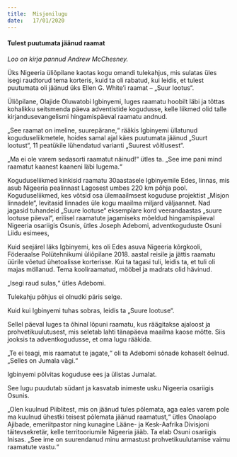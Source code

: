 ```yaml
---
title:  Misjonilugu
date:   17/01/2020
---
```


#### Tulest puutumata jäänud raamat

_Loo on kirja pannud Andrew McChesney._

Üks Nigeeria üliõpilane kaotas kogu omandi tulekahjus, mis sulatas üles isegi raudtorud tema korteris, kuid ta oli rabatud, kui leidis, et tulest puutumata oli jäänud üks Ellen G. White’i raamat – „Suur lootus“.

Üliõpilane, Olajide Oluwatobi Igbinyemi, luges raamatu hoobilt läbi ja tõttas kohalikku seitsmenda päeva adventistide kogudusse, kelle liikmed olid talle kirjandusevangelismi hingamispäeval raamatu andnud.

„See raamat on imeline, suurepärane,“ rääkis Igbinyemi üllatunud koguduseliikmetele, hoides samal ajal käes puutumata jäänud „Suurt lootust“, 11 peatükile lühendatud varianti „Suurest võitlusest“.

„Ma ei ole varem sedasorti raamatut näinud!“ ütles ta. „See ime pani mind raamatut kaanest kaaneni läbi lugema.“

Koguduseliikmed kinkisid raamatu 30aastasele Igbinyemile Edes, linnas, mis asub Nigeeria pealinnast Lagosest umbes 220 km põhja pool. Koguduseliikmed, kes võtsid osa ülemaailmsest koguduse projektist „Misjon linnadele“, levitasid linnades üle kogu maailma miljard väljaannet. Nad jagasid tuhandeid „Suure lootuse“ eksemplare kord veerandaastas „suure lootuse päeval“, erilisel raamatute jagamiseks mõeldud hingamispäeval Nigeeria osariigis Osunis, ütles Joseph Adebomi, adventkoguduste Osuni Liidu esimees,

Kuid seejärel läks Igbinyemi, kes oli Edes asuva Nigeeria kõrgkooli, Föderaalse Polütehnikumi üliõpilane 2018. aastal reisile ja jättis raamatu üürile võetud ühetoalisse korterisse. Kui ta tagasi tuli, leidis ta, et tuli oli majas möllanud. Tema kooliraamatud, mööbel ja madrats olid hävinud.

„Isegi raud sulas,“ ütles Adebomi.

Tulekahju põhjus ei olnudki päris selge.

Kuid kui Igbinyemi tuhas sobras, leidis ta „Suure lootuse“.

Sellel päeval luges ta õhinal lõpuni raamatu, kus räägitakse ajaloost ja prohvetikuulutusest, mis seletab lahti tänapäeva maailma kaose mõtte. Siis jooksis ta adventkogudusse, et oma lugu rääkida.

„Te ei teagi, mis raamatut te jagate,“ oli ta Adebomi sõnade kohaselt öelnud. „Selles on Jumala vägi.“

Igbinyemi põlvitas koguduse ees ja ülistas Jumalat.

See lugu puudutab südant ja kasvatab inimeste usku Nigeeria osariigis Osunis.

„Olen kuulnud Piiblitest, mis on jäänud tules põlemata, aga eales varem pole ma kuulnud ühestki teisest põlemata jäänud raamatust,“ ütles Onaolapo Ajibade, emeriitpastor ning kunagine Lääne- ja Kesk-Aafrika Divisjoni täitevsekretär, kelle territooriumile Nigeeria jääb. Ta elab Osuni osariigis Inisas. „See ime on suurendanud minu armastust prohvetikuulutamise vaimu raamatute vastu.“